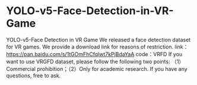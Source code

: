 # YOLO-v5-Face-Detection-in-VR-Game
YOLO-v5-Face Detection in VR Game
We released a face detection dataset for VR games.
We provide a download link for reasons of restriction.
link：https://pan.baidu.com/s/1tGOmFhCfqlwt7kPjBdaYaA 
code：VRFD
If you want to use VRGFD dataset, please follow the following two points:
（1）Commercial prohibition；（2）Only for academic research.
If you have any questions, free to ask.
